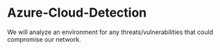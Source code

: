 # Azure-Cloud-Detection
We will analyze an environment for any threats/vulnerabilities that could compromise our network.
